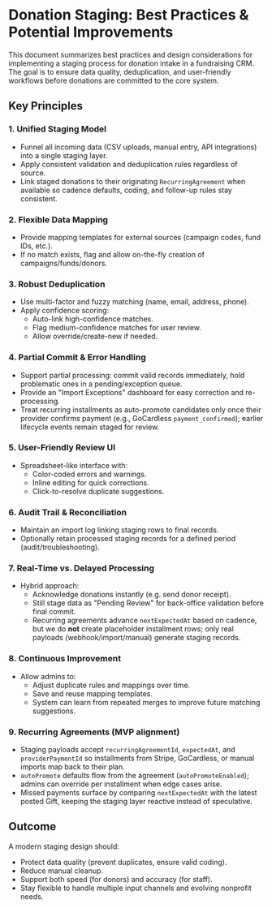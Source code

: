# Donation Staging: Best Practices & Potential Improvements

This document summarizes best practices and design considerations for implementing a staging process for donation intake in a fundraising CRM. The goal is to ensure data quality, deduplication, and user-friendly workflows before donations are committed to the core system.

## Key Principles

### 1. Unified Staging Model
- Funnel all incoming data (CSV uploads, manual entry, API integrations) into a single staging layer.
- Apply consistent validation and deduplication rules regardless of source.
- Link staged donations to their originating `RecurringAgreement` when available so cadence defaults, coding, and follow-up rules stay consistent.

### 2. Flexible Data Mapping
- Provide mapping templates for external sources (campaign codes, fund IDs, etc.).
- If no match exists, flag and allow on-the-fly creation of campaigns/funds/donors.

### 3. Robust Deduplication
- Use multi-factor and fuzzy matching (name, email, address, phone).
- Apply confidence scoring:
  - Auto-link high-confidence matches.
  - Flag medium-confidence matches for user review.
  - Allow override/create-new if needed.

### 4. Partial Commit & Error Handling
- Support partial processing: commit valid records immediately, hold problematic ones in a pending/exception queue.
- Provide an "Import Exceptions" dashboard for easy correction and re-processing.
- Treat recurring installments as auto-promote candidates only once their provider confirms payment (e.g., GoCardless `payment_confirmed`); earlier lifecycle events remain staged for review.

### 5. User-Friendly Review UI
- Spreadsheet-like interface with:
  - Color-coded errors and warnings.
  - Inline editing for quick corrections.
  - Click-to-resolve duplicate suggestions.

### 6. Audit Trail & Reconciliation
- Maintain an import log linking staging rows to final records.
- Optionally retain processed staging records for a defined period (audit/troubleshooting).

### 7. Real-Time vs. Delayed Processing
- Hybrid approach:
  - Acknowledge donations instantly (e.g. send donor receipt).
  - Still stage data as "Pending Review" for back-office validation before final commit.
  - Recurring agreements advance `nextExpectedAt` based on cadence, but we do **not** create placeholder installment rows; only real payloads (webhook/import/manual) generate staging records.

### 8. Continuous Improvement
- Allow admins to:
  - Adjust duplicate rules and mappings over time.
  - Save and reuse mapping templates.
  - System can learn from repeated merges to improve future matching suggestions.

### 9. Recurring Agreements (MVP alignment)
- Staging payloads accept `recurringAgreementId`, `expectedAt`, and `providerPaymentId` so installments from Stripe, GoCardless, or manual imports map back to their plan.
- `autoPromote` defaults flow from the agreement (`autoPromoteEnabled`); admins can override per installment when edge cases arise.
- Missed payments surface by comparing `nextExpectedAt` with the latest posted Gift, keeping the staging layer reactive instead of speculative.

## Outcome
A modern staging design should:
- Protect data quality (prevent duplicates, ensure valid coding).
- Reduce manual cleanup.
- Support both speed (for donors) and accuracy (for staff).
- Stay flexible to handle multiple input channels and evolving nonprofit needs.
